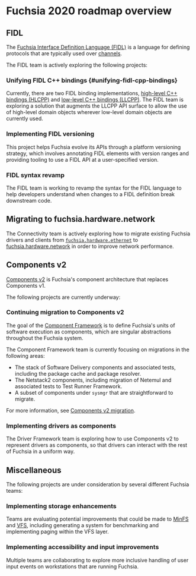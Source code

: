 # Fuchsia 2020 roadmap overview

## FIDL

The [Fuchsia Interface Definition Language (FIDL)](/glossary/README.md#fidl) is a
language for defining protocols that are typically used over
[channels](/glossary/README.md#channel).

The FIDL team is actively exploring the following projects:

### Unifying FIDL C++ bindings {#unifying-fidl-cpp-bindings}

Currently, there are two FIDL binding implementations,
[high-level C++ bindings (HLCPP)](/reference/fidl/bindings/hlcpp-bindings.md)
and
[low-level C++ bindings (LLCPP)](/reference/fidl/bindings/cpp-bindings.md).
The FIDL team is exploring a solution that augments the LLCPP API surface to
allow the use of high-level domain objects wherever low-level domain objects are
currently used.

### Implementing FIDL versioning

This project helps Fuchsia evolve its APIs through a platform versioning
strategy, which involves annotating FIDL elements with version ranges and
providing tooling to use a FIDL API at a user-specified version.

### FIDL syntax revamp

The FIDL team is working to revamp the syntax for the FIDL language to help
developers understand when changes to a FIDL definition break downstream code.

## Migrating to fuchsia.hardware.network

The Connectivity team is actively exploring how to migrate existing Fuchsia
drivers and clients from
[`fuchsia.hardware.ethernet`](/sdk/banjo/fuchsia.hardware.ethernet) to
[fuchsia.hardware.network](/sdk/fidl/fuchsia.hardware.network.driver) in order
to improve network performance.

## Components v2

[Components v2](/glossary/README.md#components-v2) is Fuchsia's component
architecture that replaces Components v1.

The following projects are currently underway:

### Continuing migration to Components v2

The goal of the [Component Framework](/glossary/README.md#component-framework) is
to define Fuchsia's units of software execution as components, which are
singular abstractions throughout the Fuchsia system.

The Component Framework team is currently focusing on migrations in the
following areas:

-   The stack of Software Delivery components and associated tests, including
    the package cache and package resolver.
-   The Netstack2 components, including migration of Netemul and associated
    tests to Test Runner Framework.
-   A subset of components under `sysmgr` that are straightforward to migrate.

For more information, see
[Components v2 migration](/contribute/open_projects/components/migration.md).

### Implementing drivers as components

The Driver Framework team is exploring how to use Components v2 to represent
drivers as components, so that drivers can interact with the rest of Fuchsia in
a uniform way.

## Miscellaneous

The following projects are under consideration by several different Fuchsia
teams:

### Implementing storage enhancements

Teams are evaluating potential improvements that could be made to
[MinFS](/concepts/filesystems/minfs.md) and
[VFS](/concepts/filesystems/life_of_an_open.md#vfs_layer), including generating
a system for benchmarking and implementing paging within the VFS layer.

### Implementing accessibility and input improvements

Multiple teams are collaborating to explore more inclusive handling of user
input events on workstations that are running Fuchsia.
